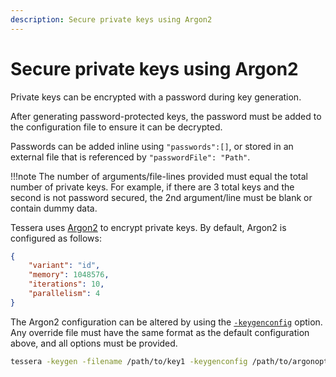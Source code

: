 ```yaml
---
description: Secure private keys using Argon2
---
```


# Secure private keys using Argon2

Private keys can be encrypted with a password during key generation.

After generating password-protected keys, the password must be added to the configuration file
to ensure it can be decrypted.

Passwords can be added inline using `"passwords":[]`, or stored in an external file that is
referenced by `"passwordFile": "Path"`.

!!!note
    The number of arguments/file-lines provided must equal the total number of private keys.
    For example, if there are 3 total keys and the second is not password secured,
    the 2nd argument/line must be blank or contain dummy data.

Tessera uses [Argon2] to encrypt private keys. By default, Argon2 is configured as follows:

```json
{
    "variant": "id",
    "memory": 1048576,
    "iterations": 10,
    "parallelism": 4
}
```

The Argon2 configuration can be altered by using the
[`-keygenconfig`](../../../Reference/CLI/CLI-Subcommands.md#argonconfig-keygenconfig) option. Any
override file must have the same format as the default configuration above, and all options must be
provided.

```bash
tessera -keygen -filename /path/to/key1 -keygenconfig /path/to/argonoptions.json
```

[Argon2]: https://github.com/P-H-C/phc-winner-argon2
